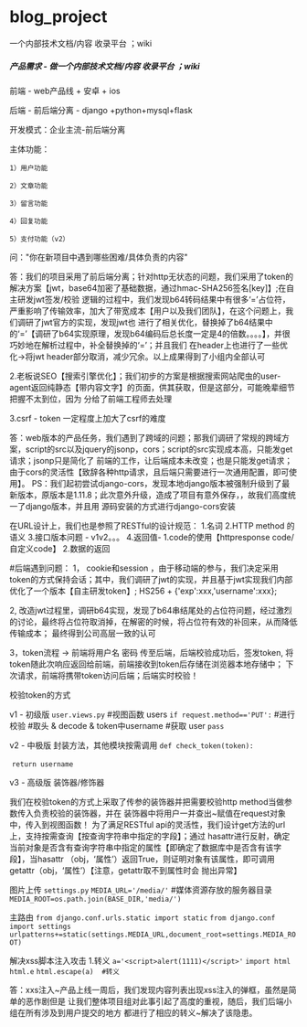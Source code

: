 # blog_project
一个内部技术文档/内容 收录平台 ；wiki
##### 产品需求 -  做一个内部技术文档/内容 收录平台 ；wiki

前端 - web产品线   +  安卓  + ios 

后端 -  前后端分离 - django +python+mysql+flask


开发模式：企业主流-前后端分离

主体功能：

	1）用户功能

	2）文章功能
	
	3）留言功能
	
	4）回复功能
	
	5）支付功能（v2）

问："你在新项目中遇到哪些困难/具体负责的内容"


答：我们的项目采用了前后端分离；针对http无状态的问题，我们采用了token的解决方案【jwt，base64加密了基础数据，通过hmac-SHA256签名[key]】;在自主研发jwt签发/校验
逻辑的过程中，我们发现b64转码结果中有很多‘=’占位符，严重影响了传输效率，加大了带宽成本【用户以及我们团队】，在这个问题上，我们调研了jwt官方的实现，发现jwt也
进行了相关优化，替换掉了b64结果中的‘=’【调研了b64实现原理，发现b64编码后总长度一定是4的倍数。。。。】，并很巧妙地在解析过程中，补全替换掉的‘=’；并且我们
在header上也进行了一些优化->将jwt header部分取消，减少冗余。以上成果得到了小组内全部认可

2.老板说SEO【搜索引擎优化】；我们初步的方案是根据搜索网站爬虫的user-agent返回纯静态【带内容文字】的页面，供其获取，但是这部分，可能晚辈细节把握不太到位，因为
分给了前端工程师去处理

3.csrf - token 一定程度上加大了csrf的难度

答：web版本的产品任务，我们遇到了跨域的问题；那我们调研了常规的跨域方案，script的src以及jquery的jsonp，cors；script的src实现成本高，只能发get请求；jsonp只是简化了
前端的工作，让后端成本未改变；也是只能发get请求；由于cors的灵活性【致辞各种http请求，且后端只需要进行一次通用配置，即可使用】。
PS：我们起初尝试django-cors，发现本地django版本被强制升级到了最新版本，原版本是1.11.8；此次意外升级，造成了项目有意外保存，，故我们高度统一了django版本，并且用
源码安装的方式进行django-cors安装


在URL设计上，我们也是参照了RESTful的设计规范：
	1.名词
	2.HTTP method 的语义
	3.接口版本问题 - v1v2。。。
	4.返回值-
		1.code的使用【httpresponse code/自定义code】
		2.数据的返回

#后端遇到问题：
1， cookie和session ，由于移动端的参与，我们决定采用token的方式保持会话；其中，我们调研了jwt的实现，并且基于jwt实现我们内部
优化了一个版本【自主研发token】; HS256 + {'exp':xxx,'username':xxx};

2, 改造jwt过程里，调研b64实现，发现了b64串结尾处的占位符问题，经过激烈的讨论，最终将占位符取消掉，在解密的时候，将占位符有效的补回来，从而降低传输成本；
最终得到公司高层一致的认可

3，token流程 ->   前端将用户名 密码 传至后端，后端校验成功后，签发token, 将token随此次响应返回给前端，前端接收到token后存储在浏览器本地存储中；
下次请求，前端将携带token访问后端；后端实时校验！

校验token的方式

v1 - 初级版
	`user.views.py`
	#视图函数 users
	`if request.method=='PUT':`
		#进行校验
		#取头 & decode & token中username
		#获取 user
		`pass`

v2 - 中极版
	封装方法，其他模块按需调用
	`def check_token(token):`

​		`return username`

v3 - 高级版
	装饰器/修饰器


我们在校验token的方式上采取了传参的装饰器并把需要校验http method当做参数传入负责校验的装饰器，并在
装饰器中将用户一并查出~赋值在request对象中，传入到视图函数！
为了满足RESTful api的灵活性，我们设计get方法的url上，支持按需查询【按查询字符串中指定的字段】；通过
hasattr进行反射，确定当前对象是否含有查询字符串中指定的属性【即确定了数据库中是否含有该字段】，当hasattr
（obj，‘属性’）返回True，则证明对象有该属性，即可调用getattr（obj，‘属性’）【注意，getattr取不到属性时会
抛出异常】

图片上传
`settings.py`
`MEDIA_URL='/media/'`
#媒体资源存放的服务器目录
`MEDIA_ROOT=os.path.join(BASE_DIR,'media/')`

主路由
`from django.conf.urls.static import static`
`from django.conf import settings`
`urlpatterns+=static(settings.MEDIA_URL,document_root=settings.MEDIA_ROOT)`

解决xss脚本注入攻击
1.转义
`a='<script>alert(1111)</script>'`
`import html`
`html.e`
`html.escape(a)  #转义`

答：xxs注入~产品上线一周后，我们发现内容列表出现xss注入的弹框，虽然是简单的恶作剧但是
让我们整体项目组对此事引起了高度的重视，随后，我们后端小组在所有涉及到用户提交的地方
都进行了相应的转义~解决了该隐患。
